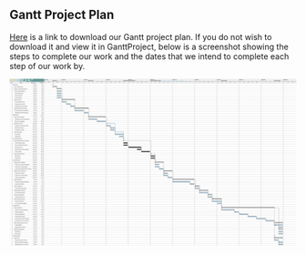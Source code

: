## Gantt Project Plan
[Here](gantt-chart/ganttproject.gan?raw=true) is a link to download our Gantt project plan. If you do not wish to download it and view it in GanttProject, below is a screenshot showing the steps to complete our work and the dates that we intend to complete each step of our work by.

![Gantt Project Plan](gantt-chart/Project%20Plan%202.png)
